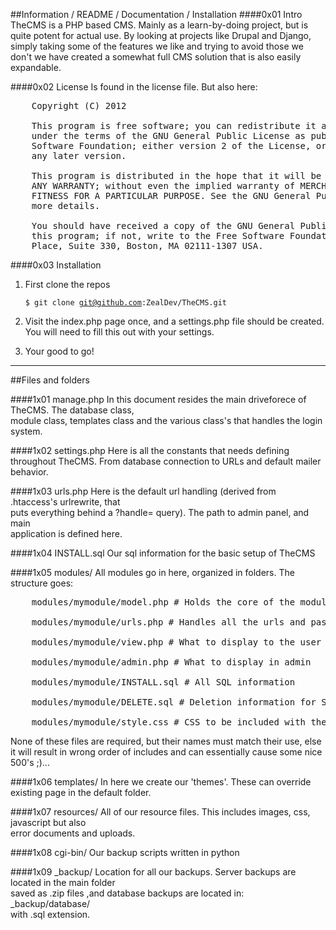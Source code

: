 ##Information / README / Documentation / Installation
####0x01        Intro
TheCMS is a PHP based CMS. Mainly as a learn-by-doing project, but is quite   potent for actual use. By looking at projects like Drupal and Django, simply taking some of the features we like and trying to avoid those we don't we have
created a somewhat full CMS solution that is also easily expandable.

####0x02        License
Is found in the license file. But also here:
<pre>
    Copyright (C) 2012 

    This program is free software; you can redistribute it and/or modify it 
    under the terms of the GNU General Public License as published by the Free 
    Software Foundation; either version 2 of the License, or (at your option) 
    any later version.

    This program is distributed in the hope that it will be useful, but WITHOUT 
    ANY WARRANTY; without even the implied warranty of MERCHANTABILITY or 
    FITNESS FOR A PARTICULAR PURPOSE. See the GNU General Public License for 
    more details.

    You should have received a copy of the GNU General Public License along with 
    this program; if not, write to the Free Software Foundation, Inc., 59 Temple 
    Place, Suite 330, Boston, MA 02111-1307 USA.
</pre>


####0x03        Installation
1. First clone the repos

    <code>$ git clone git@github.com:ZealDev/TheCMS.git</code>

2. Visit the index.php page once, and a settings.php file should be created.
    You will need to fill this out with your settings.
3. Your good to go!

- - -

##Files and folders

####1x01        manage.php
In this document resides the main driveforece of TheCMS. The database class,  
module class, templates class and the various class's that handles the login  
system.

####1x02        settings.php
Here is all the constants that needs defining throughout TheCMS. From database
connection to URLs and default mailer behavior.

####1x03        urls.php
Here is the default url handling (derived from .htaccess's urlrewrite, that   
puts everything behind a ?handle= query). The path to admin panel, and main   
application is defined here.

####1x04        INSTALL.sql
Our sql information for the basic setup of TheCMS

####1x05        modules/
All modules go in here, organized in folders. The structure goes:

<pre>
    modules/mymodule/model.php # Holds the core of the module

    modules/mymodule/urls.php # Handles all the urls and passes to view.php

    modules/mymodule/view.php # What to display to the user

    modules/mymodule/admin.php # What to display in admin

    modules/mymodule/INSTALL.sql # All SQL information

    modules/mymodule/DELETE.sql # Deletion information for SQL

    modules/mymodule/style.css # CSS to be included with the module
</pre>


None of these files are required, but their names must match their use, else  
it will result in wrong order of includes and can essentially cause some nice 
500's ;)...

####1x06        templates/
In here we create our 'themes'. These can override existing page in the 
default folder.

####1x07        resources/
All of our resource files. This includes images, css, javascript but also     
error documents and uploads.

####1x08        cgi-bin/
Our backup scripts written in python

####1x09        _backup/
Location for all our backups. Server backups are located in the main folder  
saved as .zip files ,and database backups are located in: _backup/database/   
with .sql extension.